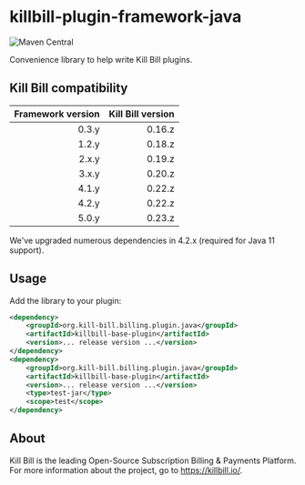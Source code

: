 # killbill-plugin-framework-java
![Maven Central](https://img.shields.io/maven-central/v/org.kill-bill.billing.plugin.java/killbill-base-plugin?color=blue&label=Maven%20Central)

Convenience library to help write Kill Bill plugins.

## Kill Bill compatibility

| Framework version | Kill Bill version |
| ----------------: | ----------------: |
| 0.3.y             | 0.16.z            |
| 1.2.y             | 0.18.z            |
| 2.x.y             | 0.19.z            |
| 3.x.y             | 0.20.z            |
| 4.1.y             | 0.22.z            |
| 4.2.y             | 0.22.z            |
| 5.0.y             | 0.23.z            |

We've upgraded numerous dependencies in 4.2.x (required for Java 11 support).

## Usage

Add the library to your plugin:

```xml
<dependency>
    <groupId>org.kill-bill.billing.plugin.java</groupId>
    <artifactId>killbill-base-plugin</artifactId>
    <version>... release version ...</version>
</dependency>
<dependency>
    <groupId>org.kill-bill.billing.plugin.java</groupId>
    <artifactId>killbill-base-plugin</artifactId>
    <version>... release version ...</version>
    <type>test-jar</type>
    <scope>test</scope>
</dependency>
```

## About

Kill Bill is the leading Open-Source Subscription Billing & Payments Platform. For more information about the project, go to https://killbill.io/.
